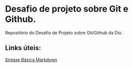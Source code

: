 # Desafio de projeto sobre Git e Github.
Repositório do Desafio de Projeto sobre Git/Github da Dio.

## Links úteis: 
[Sintaxe Básica Markdown](https://www.markdownguide.org/basic-syntax/)
